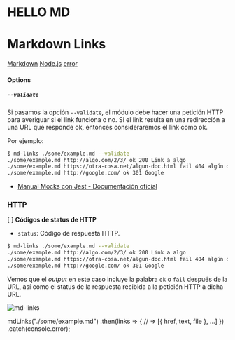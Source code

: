 # HELLO MD

# Markdown Links

[Markdown](https://es.wikipedia.org/wiki/Markdown)
[Node.js](https://otra-cosa.net/algun-doc.html)
[error](https://nodejs.org/es/)

#### Options

##### `--validate`

Si pasamos la opción `--validate`, el módulo debe hacer una petición HTTP para
averiguar si el link funciona o no. Si el link resulta en una redirección a una
URL que responde ok, entonces consideraremos el link como ok.

Por ejemplo:

```sh
$ md-links ./some/example.md --validate
./some/example.md http://algo.com/2/3/ ok 200 Link a algo
./some/example.md https://otra-cosa.net/algun-doc.html fail 404 algún doc
./some/example.md http://google.com/ ok 301 Google
```

- [Manual Mocks con Jest - Documentación oficial](https://jestjs.io/docs/es-ES/manual-mocks)

### HTTP

[ ] **Códigos de status de HTTP**

- `status`: Código de respuesta HTTP.

```sh
$ md-links ./some/example.md --validate
./some/example.md http://algo.com/2/3/ ok 200 Link a algo
./some/example.md https://otra-cosa.net/algun-doc.html fail 404 algún doc
./some/example.md http://google.com/ ok 301 Google
```

Vemos que el _output_ en este caso incluye la palabra `ok` o `fail` después de
la URL, así como el status de la respuesta recibida a la petición HTTP a dicha
URL.

![md-links](https://user-images.githubusercontent.com/110297/42118443-b7a5f1f0-7bc8-11e8-96ad-9cc5593715a6.jpg)

mdLinks("./some/example.md")
.then(links => {
// => [{ href, text, file }, ...]
})
.catch(console.error);
